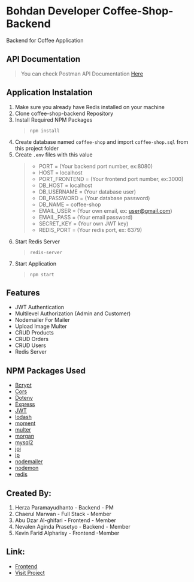# Bohdan Developer Coffee-Shop-Backend
Backend for Coffee Application

## API Documentation
> You can check Postman API Documentation [Here](https://documenter.getpostman.com/view/13256965/TzCTZkQo)

## Application Instalation
1. Make sure you already have Redis installed on your machine
2. Clone coffee-shop-backend Repository
3. Install Required NPM Packages 
   > `npm install`
4. Create database named `coffee-shop` and import `coffee-shop.sql` from this project folder
5. Create `.env` files with this value
   > - PORT = (Your backend port number, ex:8080)
   > - HOST = localhost
   > - PORT_FRONTEND = (Your frontend port number, ex:3000)
   > - DB_HOST = localhost
   > - DB_USERNAME = (Your database user)
   > - DB_PASSWORD = (Your database password)
   > - DB_NAME = coffee-shop
   > - EMAIL_USER = (Your own email, ex: user@gmail.com)
   > - EMAIL_PASS = (Your email password)
   > - SECRET_KEY = (Your own JWT key)
   > - REDIS_PORT = (Your redis port, ex: 6379)
6. Start Redis Server
   > `redis-server`
7. Start Application
   > `npm start`

## Features
- JWT Authentication
- Multilevel Authorization (Admin and Customer)
- Nodemailer For Mailer
- Upload Image Multer
- CRUD Products
- CRUD Orders
- CRUD Users
- Redis Server

## NPM Packages Used
- [Bcrypt](https://www.npmjs.com/package/bcrypt)
- [Cors](https://www.npmjs.com/package/cors)
- [Dotenv](https://www.npmjs.com/package/dotenv)
- [Express](https://www.npmjs.com/package/express)
- [JWT](https://www.npmjs.com/package/jsonwebtoken)
- [lodash](https://www.npmjs.com/package/lodash)
- [moment](https://www.npmjs.com/package/moment)
- [multer](https://www.npmjs.com/package/multer)
- [morgan](https://www.npmjs.com/package/morgan)
- [mysql2](https://www.npmjs.com/package/mysql2)
- [joi](https://www.npmjs.com/package/joi)
- [ip](https://www.npmjs.com/package/ip)
- [nodemailer](https://www.npmjs.com/package/nodemailer)
- [nodemon](https://www.npmjs.com/package/nodemon)
- [redis](https://www.npmjs.com/package/redis)

## Created By: 
1. Herza Paramayudhanto - Backend - PM
2. Chaerul Marwan - Full Stack - Member
3. Abu Dzar Al-ghifari - Frontend - Member
4. Nevalen Aginda Prasetyo - Backend - Member
5. Kevin Farid Alpharisy - Frontend -Member

## Link:

- [Frontend](https://github.com/bohdan-28/coffee-shop-frontend)
- [Visit Project](https://coffee-shop-bohdan.netlify.app/)

